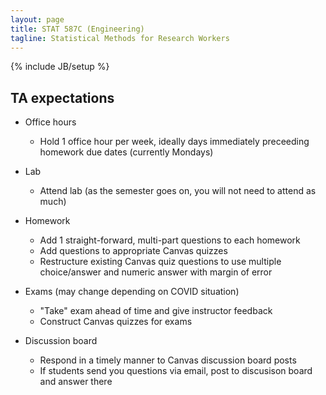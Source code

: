 ```yaml
---
layout: page
title: STAT 587C (Engineering)
tagline: Statistical Methods for Research Workers
---
```

{% include JB/setup %}

## TA expectations


- Office hours
  - Hold 1 office hour per week, ideally days immediately preceeding homework due dates (currently Mondays)
- Lab
  - Attend lab (as the semester goes on, you will not need to attend as much)

- Homework 
  - Add 1 straight-forward, multi-part questions to each homework
  - Add questions to appropriate Canvas quizzes
  - Restructure existing Canvas quiz questions to use multiple choice/answer and numeric answer with margin of error
  
- Exams (may change depending on COVID situation)
  - "Take" exam ahead of time and give instructor feedback
  - Construct Canvas quizzes for exams

- Discussion board  
  - Respond in a timely manner to Canvas discussion board posts
  - If students send you questions via email, post to discusison board and answer there
